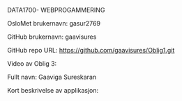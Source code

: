 DATA1700- WEBPROGAMMERING

OsloMet brukernavn: gasur2769

GitHub brukernavn: gaavisures

GitHub repo URL: https://github.com/gaavisures/Oblig1.git

Video av Oblig 3: 

Fullt navn: Gaaviga Sureskaran

Kort beskrivelse av applikasjon:

